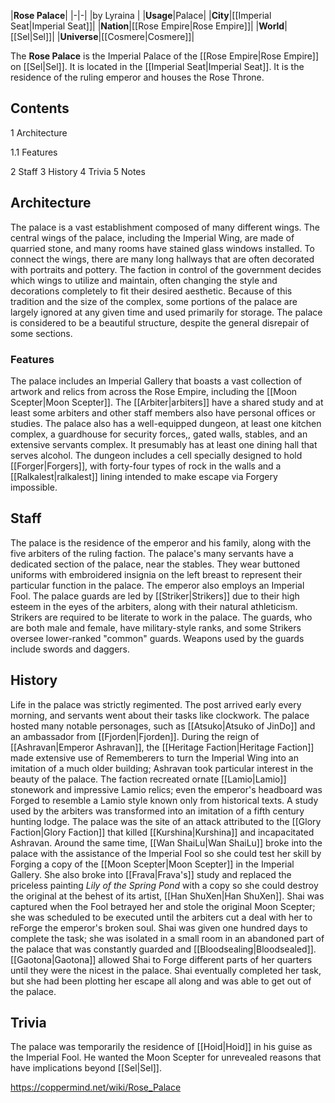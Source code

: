 |**Rose Palace**|
|-|-|
|by  Lyraina |
|**Usage**|Palace|
|**City**|[[Imperial Seat\|Imperial Seat]]|
|**Nation**|[[Rose Empire\|Rose Empire]]|
|**World**|[[Sel\|Sel]]|
|**Universe**|[[Cosmere\|Cosmere]]|

The **Rose Palace** is the Imperial Palace of the [[Rose Empire\|Rose Empire]] on [[Sel\|Sel]]. It is located in the [[Imperial Seat\|Imperial Seat]]. It is the residence of the ruling emperor and houses the Rose Throne.

## Contents

1 Architecture

1.1 Features


2 Staff
3 History
4 Trivia
5 Notes


## Architecture
The palace is a vast establishment composed of many different wings. The central wings of the palace, including the Imperial Wing, are made of quarried stone, and many rooms have stained glass windows installed. To connect the wings, there are many long hallways that are often decorated with portraits and pottery. The faction in control of the government decides which wings to utilize and maintain, often changing the style and decorations completely to fit their desired aesthetic. Because of this tradition and the size of the complex, some portions of the palace are largely ignored at any given time and used primarily for storage. The palace is considered to be a beautiful structure, despite the general disrepair of some sections.

### Features
The palace includes an Imperial Gallery that boasts a vast collection of artwork and relics from across the Rose Empire, including the [[Moon Scepter\|Moon Scepter]]. The [[Arbiter\|arbiters]] have a shared study and at least some arbiters and other staff members also have personal offices or studies. The palace also has a well-equipped dungeon, at least one kitchen complex, a guardhouse for security forces,, gated walls, stables, and an extensive servants complex. It presumably has at least one dining hall that serves alcohol. The dungeon includes a cell specially designed to hold [[Forger\|Forgers]], with forty-four types of rock in the walls and a [[Ralkalest\|ralkalest]] lining intended to make escape via Forgery impossible.

## Staff
The palace is the residence of the emperor and his family, along with the five arbiters of the ruling faction. The palace's many servants have a dedicated section of the palace, near the stables. They wear buttoned uniforms with embroidered insignia on the left breast to represent their particular function in the palace. The emperor also employs an Imperial Fool.
The palace guards are led by [[Striker\|Strikers]] due to their high esteem in the eyes of the arbiters, along with their natural athleticism. Strikers are required to be literate to work in the palace. The guards, who are both male and female, have military-style ranks, and some Strikers oversee lower-ranked "common" guards. Weapons used by the guards include swords and daggers.

## History
Life in the palace was strictly regimented. The post arrived early every morning, and servants went about their tasks like clockwork. The palace hosted many notable personages, such as [[Atsuko\|Atsuko of JinDo]] and an ambassador from [[Fjorden\|Fjorden]].
During the reign of [[Ashravan\|Emperor Ashravan]], the [[Heritage Faction\|Heritage Faction]] made extensive use of Rememberers to turn the Imperial Wing into an imitation of a much older building; Ashravan took particular interest in the beauty of the palace. The faction recreated ornate [[Lamio\|Lamio]] stonework and impressive Lamio relics; even the emperor's headboard was Forged to resemble a Lamio style known only from historical texts. A study used by the arbiters was transformed into an imitation of a fifth century hunting lodge.
The palace was the site of an attack attributed to the [[Glory Faction\|Glory Faction]] that killed [[Kurshina\|Kurshina]] and incapacitated Ashravan. Around the same time, [[Wan ShaiLu\|Wan ShaiLu]] broke into the palace with the assistance of the Imperial Fool so she could test her skill by Forging a copy of the [[Moon Scepter\|Moon Scepter]] in the Imperial Gallery. She also broke into [[Frava\|Frava's]] study and replaced the priceless painting *Lily of the Spring Pond* with a copy so she could destroy the original at the behest of its artist, [[Han ShuXen\|Han ShuXen]]. Shai was captured when the Fool betrayed her and stole the original Moon Scepter; she was scheduled to be executed until the arbiters cut a deal with her to reForge the emperor's broken soul. Shai was given one hundred days to complete the task; she was isolated in a small room in an abandoned part of the palace that was constantly guarded and [[Bloodsealing\|Bloodsealed]]. [[Gaotona\|Gaotona]] allowed Shai to Forge different parts of her quarters until they were the nicest in the palace. Shai eventually completed her task, but she had been plotting her escape all along and was able to get out of the palace.

## Trivia
The palace was temporarily the residence of [[Hoid\|Hoid]] in his guise as the Imperial Fool. He wanted the Moon Scepter for unrevealed reasons that have implications beyond [[Sel\|Sel]].


https://coppermind.net/wiki/Rose_Palace